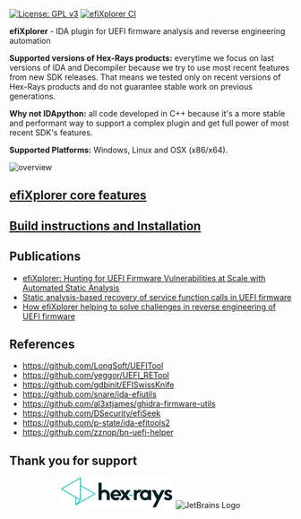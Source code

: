 [![License: GPL v3](https://img.shields.io/badge/License-GPL%20v3-blue.svg)](http://www.gnu.org/licenses/gpl-3.0)
[![efiXplorer CI](https://github.com/binarly-io/efiXplorer/actions/workflows/ci-build.yml/badge.svg)](https://github.com/binarly-io/efiXplorer/actions)

**efiXplorer** - IDA plugin for UEFI firmware analysis and reverse engineering automation

__Supported versions of Hex-Rays products:__ everytime we focus on last versions of IDA and Decompiler because we try to use most recent features from new SDK releases. That means we tested only on recent versions of Hex-Rays products and do not guarantee stable work on previous generations.

__Why not IDApython:__ all code developed in C++ because it's a more stable and performant way to support a complex plugin and get full power of most recent SDK's features.

__Supported Platforms:__ Windows, Linux and OSX (x86/x64).

![overview](pics/efiXplorer_new_1.gif)

## [efiXplorer core features](https://github.com/binarly-io/efiXplorer/wiki/efiXplorer-features)

## [Build instructions and Installation](https://github.com/binarly-io/efiXplorer/wiki/Build-instruction-and-installation)

## Publications

* [efiXplorer: Hunting for UEFI Firmware Vulnerabilities at Scale with Automated Static Analysis](https://i.blackhat.com/eu-20/Wednesday/eu-20-Labunets-efiXplorer-Hunting-For-UEFI-Firmware-Vulnerabilities-At-Scale-With-Automated-Static-Analysis.pdf)
* [Static analysis-based recovery of service function calls in UEFI firmware](https://www.youtube.com/watch?v=rK0tmVa19ME)
* [How efiXplorer helping to solve challenges in reverse engineering of UEFI firmware](https://www.youtube.com/watch?v=FFGQJBmRkLw)

## References

* https://github.com/LongSoft/UEFITool
* https://github.com/yeggor/UEFI_RETool
* https://github.com/gdbinit/EFISwissKnife
* https://github.com/snare/ida-efiutils
* https://github.com/al3xtjames/ghidra-firmware-utils
* https://github.com/DSecurity/efiSeek
* https://github.com/p-state/ida-efitools2
* https://github.com/zznop/bn-uefi-helper

## Thank you for support

<p align="center">
  <img alt="HexRays Logo" src="pics/hexrays_logo.svg" width="40%">
  <img alt="JetBrains Logo" src="https://www.jetbrains.com/company/brand/img/jetbrains_logo.png" width="14%">
</p>
